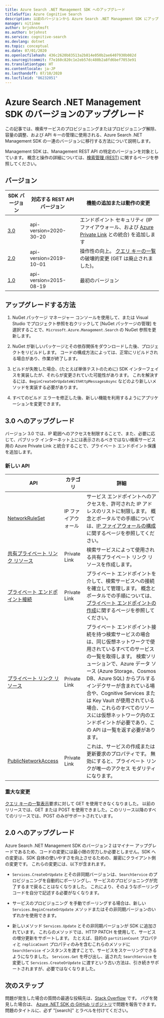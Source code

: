 ```yaml
---
title: Azure Search .NET Management SDK へのアップグレード
titleSuffix: Azure Cognitive Search
description: 以前のバージョンから Azure Search .NET Management SDK にアップグレードします。 移行に必要な新しい機能とコード変更について説明します。
manager: nitinme
author: brjohnstmsft
ms.author: brjohnst
ms.service: cognitive-search
ms.devlang: dotnet
ms.topic: conceptual
ms.date: 07/01/2020
ms.openlocfilehash: 436c2620b83513a2b814e050b2ae6407930b082d
ms.sourcegitcommit: f7e160c820c1e2eb57dc480b2a8fd6bef7053e91
ms.translationtype: HT
ms.contentlocale: ja-JP
ms.lasthandoff: 07/10/2020
ms.locfileid: "86232051"
---
```

# <a name="upgrading-versions-of-the-azure-search-net-management-sdk"></a>Azure Search .NET Management SDK のバージョンのアップグレード

この記事では、検索サービスのプロビジョニングまたはプロビジョニング解除、容量の調整、および API キーの管理に使用される、Azure Search .NET Management SDK の一連のバージョンに移行する方法について説明します。

Management SDK は、Management REST API の特定のバージョンを対象としています。 概念と操作の詳細については、[検索管理 (REST)](https://docs.microsoft.com/rest/api/searchmanagement/) に関するページを参照してください。

## <a name="versions"></a>バージョン

| SDK バージョン | 対応する REST API バージョン | 機能の追加または動作の変更 |
|-------------|--------------------------------|-------------------------------------|
| [3.0](https://www.nuget.org/packages/Microsoft.Azure.Management.Search/3.0.0) | api-version=2020-30-20 | エンドポイント セキュリティ (IP ファイアウォール、および [Azure Private Link](../private-link/private-endpoint-overview.md) との統合) を追加します |
| [2.0](https://www.nuget.org/packages/Microsoft.Azure.Management.Search/2.0.0) | api-version=2019-10-01 | 操作性の向上。 [クエリ キーの一覧](https://docs.microsoft.com/rest/api/searchmanagement/querykeys/listbysearchservice)の破壊的変更 (GET は廃止されました)。 |
| [1.0](https://www.nuget.org/packages/Microsoft.Azure.Management.Search/1.0.1) | api-version=2015-08-19  | 最初のバージョン |

## <a name="how-to-upgrade"></a>アップグレードする方法

1. NuGet パッケージ マネージャー コンソールを使用して、または Visual Studio でプロジェクト参照を右クリックして [NuGet パッケージの管理] を選択することで、`Microsoft.Azure.Management.Search` の NuGet 参照を更新します。

1. NuGet が新しいパッケージとその依存関係をダウンロードした後、プロジェクトをリビルドします。 コードの構成方法によっては、正常にリビルドされる場合があり、作業が終了します。

1. ビルドが失敗した場合、(たとえば単体テストのために) SDK インターフェイスを実装したが、それらが変更されていた可能性があります。 これを解決するには、`BeginCreateOrUpdateWithHttpMessagesAsync` などのより新しいメソッドを実装する必要があります。

1. すべてのビルド エラーを修正した後、新しい機能を利用するようにアプリケーションを変更できます。 

## <a name="upgrade-to-30"></a>3\.0 へのアップグレード

バージョン 3.0 では、IP 範囲へのアクセスを制限することで、また、必要に応じて、パブリック インターネット上には表示されるべきではない検索サービス用の Azure Private Link と統合することで、プライベート エンドポイント保護を追加します。

### <a name="new-apis"></a>新しい API

| API | カテゴリ| 詳細 |
|-----|--------|------------------|
| [NetworkRuleSet](https://docs.microsoft.com/rest/api/searchmanagement/services/createorupdate#networkruleset) | IP ファイアウォール | サービス エンドポイントへのアクセスを、許可された IP アドレスのリストに制限します。 概念とポータルでの手順については、[IP ファイアウォールの構成](service-configure-firewall.md)に関するページを参照してください。 |
| [共有プライベート リンク リソース](https://docs.microsoft.com/rest/api/searchmanagement/sharedprivatelinkresources) | Private Link | 検索サービスによって使用される共有プライベート リンク リソースを作成します。  |
| [プライベート エンドポイント接続](https://docs.microsoft.com/rest/api/searchmanagement/privateendpointconnections) | Private Link | プライベート エンドポイントを介して、検索サービスへの接続を確立して管理します。 概念とポータルでの手順については、[プライベート エンドポイントの作成](service-create-private-endpoint.md)に関するページを参照してください。|
| [プライベート リンク リソース](https://docs.microsoft.com/rest/api/searchmanagement/privatelinkresources/) | Private Link | プライベート エンドポイント接続を持つ検索サービスの場合は、同じ仮想ネットワークで使用されているすべてのサービスの一覧を取得します。 検索ソリューションで、Azure データ ソース (Azure Storage、Cosmos DB、Azure SQL) からプルするインデクサーが含まれている場合や、Cognitive Services または Key Vault が使用されている場合、これらのすべてのリソースには仮想ネットワーク内のエンドポイントが必要であり、この API は一覧を返す必要があります。 |
| [PublicNetworkAccess](https://docs.microsoft.com/rest/api/searchmanagement/services/createorupdate#publicnetworkaccess)| Private Link | これは、サービスの作成または更新要求のプロパティです。 無効にすると、プライベート リンクが唯一のアクセス モダリティになります。 |

### <a name="breaking-changes"></a>重大な変更

[クエリ キーの一覧表示](https://docs.microsoft.com/rest/api/searchmanagement/querykeys/listbysearchservice)要求に対して GET を使用できなくなりました。 以前のリリースでは、GET または POST を使用できました。このリリース以降のすべてのリリースでは、POST のみがサポートされています。 

## <a name="upgrade-to-20"></a>2\.0 へのアップグレード

Azure Search .NET Management SDK のバージョン 2 はマイナー アップグレードであるため、コードの変更には最小限の労力しか必要としません。SDK への変更は、SDK 自体の使いやすさを向上させるための、厳密にクライアント側の変更です。 これらの変更には、以下が含まれます。

* `Services.CreateOrUpdate` とその非同期バージョンは、`SearchService` のプロビジョニングを自動的にポーリングし、サービスのプロビジョニングが完了するまで戻ることはなくなりました。 これにより、そのようなポーリング コードを自分で記述する必要がなくなります。

* サービスのプロビジョニング を手動でポーリングする場合は、新しい `Services.BeginCreateOrUpdate` メソッドまたはその非同期バージョンのいずれかを使用できます。

* 新しいメソッド `Services.Update` とその非同期バージョンが SDK に追加されています。 これらのメソッドでは、HTTP PATCH を使用して、サービスの増分更新をサポートします。 たとえば、目的の `partitionCount` プロパティと `replicaCount` プロパティのみを含むこれらのメソッドに `SearchService` インスタンスを渡すことで、サービスをスケーリングできるようになりました。 `Services.Get` を呼び出し、返された `SearchService` を変更して `Services.CreateOrUpdate` に渡すという古い方法は、引き続きサポートされますが、必要ではなくなりました。 

## <a name="next-steps"></a>次のステップ

問題が発生した場合の質問の最適な投稿先は、[Stack Overflow](https://stackoverflow.com/questions/tagged/azure-cognitive-search?tab=Newest) です。 バグを発見した場合は、 [Azure .NET SDK の GitHub リポジトリ](https://github.com/Azure/azure-sdk-for-net/issues)で問題を報告できます。 問題のタイトルに、必ず "[search]" とラベルを付けてください。
